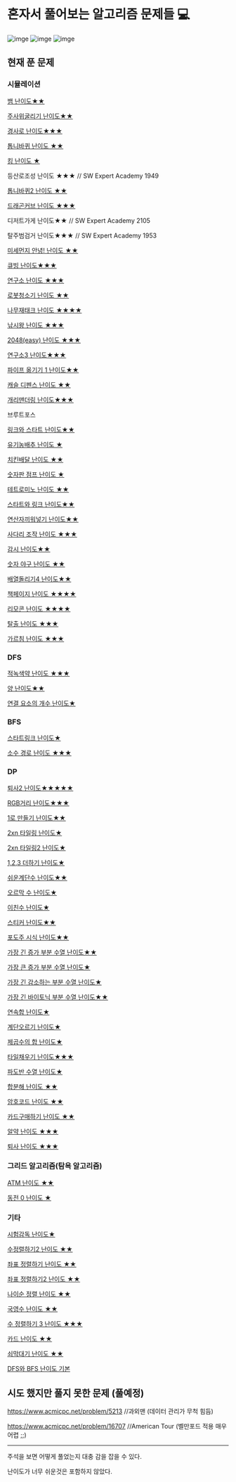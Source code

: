 # 혼자서 풀어보는 알고리즘 문제들 :computer:

![imge](https://img.shields.io/badge/ProjectType-SingleStudy-green) ![imge](https://img.shields.io/badge/Language-C++-yellow) ![imge](https://img.shields.io/badge/Tools-VisualStudio-blue)

## 현재 푼 문제

### 시뮬레이션

[뱀  난이도★★](https://www.acmicpc.net/problem/3190)

[주사위굴리기 난이도★★](https://www.acmicpc.net/problem/14499)

[경사로 난이도★★★](https://www.acmicpc.net/problem/14890)

[톱니바퀴 난이도 ★★](https://www.acmicpc.net/problem/14891)

[킹 난이도 ★](https://www.acmicpc.net/problem/1063)

등산로조성 난이도 ★★★ // SW Expert Academy 1949 

[톱니바퀴2 난이도 ★★](https://www.acmicpc.net/problem/15662)

[드래곤커브 난이도 ★★★](https://www.acmicpc.net/problem/15685)

디저트가게 난이도★★ // SW Expert Academy 2105 

탈주범검거 난이도★★★ // SW Expert Academy 1953

[미세먼지 안녕! 난이도 ★★](https://www.acmicpc.net/problem/17144)

[큐빙 난이도★★★](https://www.acmicpc.net/problem/5373)

[연구소 난이도 ★★★](https://www.acmicpc.net/problem/14502)

[로봇청소기 난이도 ★★](https://www.acmicpc.net/problem/14503)

[나무재태크 난이도 ★★★★](https://www.acmicpc.net/problem/16235)

[낚시왕 난이도 ★★★](https://www.acmicpc.net/problem/17143)

[2048(easy) 난이도 ★★★](https://www.acmicpc.net/problem/12100)

[연구소3 난이도★★★](https://www.acmicpc.net/problem/17142)

[파이프 옮기기 1 난이도★★](https://www.acmicpc.net/problem/17070)

[캐슬 디펜스 난이도 ★★](https://www.acmicpc.net/problem/17135)

[개리맨더링 난이도★★★](https://www.acmicpc.net/problem/17471)

브루트포스

[링크와 스타트 난이도★★](https://www.acmicpc.net/problem/15661)

[유기농배추 난이도 ★](https://www.acmicpc.net/problem/1012)

[치킨배달  난이도 ★★](https://www.acmicpc.net/problem/15686)

[숫자판 점프 난이도 ★](https://www.acmicpc.net/problem/2210)

[테트로미노 난이도 ★★](https://www.acmicpc.net/problem/14500)

[스타트와 링크 난이도★★](https://www.acmicpc.net/problem/14889)

[연산자끼워넣기 난이도★★](https://www.acmicpc.net/problem/14888)

[사다리 조작 난이도 ★★★](https://www.acmicpc.net/problem/15684)

[감시 난이도★★](https://www.acmicpc.net/problem/15683)

[숫자 야구 난이도 ★★](https://www.acmicpc.net/problem/2503)

[배열돌리기4 난이도★★](https://www.acmicpc.net/problem/17406)

[책페이지 난이도 ★★★★](https://www.acmicpc.net/problem/1019)

[리모콘 난이도 ★★★★](https://www.acmicpc.net/submit/1107)

[탈출 난이도 ★★★](https://www.acmicpc.net/problem/3055)

[가르침 난이도 ★★★](https://www.acmicpc.net/problem/1062)

### DFS

[적녹색약 난이도 ★★★](https://www.acmicpc.net/problem/10026)

[양 난이도★★](https://www.acmicpc.net/problem/3184)

[연결 요소의 개수 난이도★](https://www.acmicpc.net/problem/11724)

### BFS

[스타트링크 난이도★](https://www.acmicpc.net/problem/5014)

[소수 경로 난이도 ★★★](https://www.acmicpc.net/problem/1963)

### DP

[퇴사2 난이도★★★★★](https://www.acmicpc.net/problem/15486)

[RGB거리 난이도★★★](https://www.acmicpc.net/problem/1149)

[1로 만들기 난이도★★](https://www.acmicpc.net/problem/1463)

[2xn 타일링 난이도★](https://www.acmicpc.net/problem/11726)

[2xn 타일링2 난이도★](https://www.acmicpc.net/problem/11727)

[1,2,3 더하기 난이도★](https://www.acmicpc.net/problem/9095)

[쉬운계단수 난이도★★](https://www.acmicpc.net/problem/10844)

[오르막 수 난이도★](https://www.acmicpc.net/problem/11057)

[이친수 난이도★](https://www.acmicpc.net/problem/2193)

[스티커 난이도★★](https://www.acmicpc.net/problem/9465)

[포도주 시식 난이도★★](https://www.acmicpc.net/problem/2156)

[가장 긴 증가 부분 수열 난이도★★](https://www.acmicpc.net/problem/11053)

[가장 큰 증가 부분 수열 난이도★](https://www.acmicpc.net/problem/11055)

[가장 긴 감소하는 부분 수열 난이도★](https://www.acmicpc.net/problem/11722)

[가장 긴 바이토닉 부분 수열 난이도★★](https://www.acmicpc.net/problem/11054)

[연속합 난이도★](https://www.acmicpc.net/problem/1912)

[계단오르기 난이도★](https://www.acmicpc.net/problem/2579)

[제곱수의 합 난이도★](https://www.acmicpc.net/problem/1699)

[타일채우기 난이도★★★](https://www.acmicpc.net/problem/2133)

[파도반 수열 난이도★](https://www.acmicpc.net/problem/9461)

[합분해 난이도 ★★](https://www.acmicpc.net/problem/2225)

[암호코드 난이도 ★★](https://www.acmicpc.net/problem/2011)

[카드구매하기 난이도 ★★](https://www.acmicpc.net/problem/11052)

[알약 난이도 ★★★](https://www.acmicpc.net/problem/4811)

[퇴사 난이도 ★★★](https://www.acmicpc.net/problem/14501)

### 그리드 알고리즘(탐욕 알고리즘)

[ATM 난이도 ★★](https://www.acmicpc.net/problem/11399)

[동전 0 난이도 ★](https://www.acmicpc.net/problem/11047)

### 기타

[시험감독 난이도★](https://www.acmicpc.net/problem/13458)

[수정렬하기2 난이도 ★★](https://www.acmicpc.net/problem/2751)

[좌표 정렬하기 난이도 ★★](https://www.acmicpc.net/problem/11650)

[좌표 정렬하기2 난이도 ★★](https://www.acmicpc.net/problem/11651)

[나이순 정렬 난이도 ★★](https://www.acmicpc.net/problem/10814)

[국영수 난이도 ★★](https://www.acmicpc.net/problem/10825)

[수 정렬하기 3 난이도 ★★★](https://www.acmicpc.net/problem/10989)

[카드 난이도 ★★](https://www.acmicpc.net/problem/11652)

[쇠막대기 난이도 ★★](https://www.acmicpc.net/problem/10799)

[DFS와 BFS 난이도 기본](https://www.acmicpc.net/problem/1260)



## 시도 했지만 풀지 못한 문제 (풀예정)

https://www.acmicpc.net/problem/5213 //과외맨 (데이터 관리가 무척 힘듬)

https://www.acmicpc.net/problem/16707 //American Tour (벨만포드 적용 매우 어렵 ;;)

---

주석을 보면 어떻게 풀었는지 대충 감을 잡을 수 있다.

난이도가 너무 쉬운것은 포함하지 않았다.

